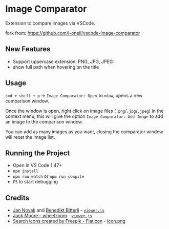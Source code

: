# Image Comparator
Extension to compare images via VSCode.

fork from: https://github.com/l-oneil/vscode-image-comparator

## New Features
- Support uppercase extension: PNG, JPG, JPEG
- show full path when hovering on the title

## Usage
`cmd + shift + p` -> `Image Comparator: Open Window`, opens a new comparison window.

Once the window is open, right click on image files (`.png`/`.jpg`/`.jpeg`) in the context menu, this will give the option `Image Comparator: Add Image` to add an image to the comparison window. 

You can add as many images as you want, closing the comparator window will reset the image list. 

## Running the Project
- Open in VS Code 1.47+
- `npm install`
- `npm run watch` or `npm run compile`
- `F5` to start debugging

## Credits
- [Jan Novak](<novakj4@gmail.com>) and [Benedikt Bitterli](<benedikt.bitterli@gmail.com>) - [`viewer.js`](media/viewer.js)
- [Jack Moore - wheelzoom](http://www.jacklmoore.com/wheelzoom) - [`viewer.js`](media/viewer.js)
- [Search icons created by Freepik - Flaticon](https://www.flaticon.com/free-icons/search) - [icon.png](icon.png)